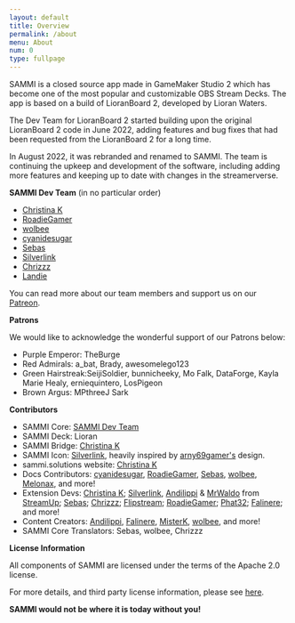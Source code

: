 ```yaml
---
layout: default
title: Overview
permalink: /about
menu: About
num: 0
type: fullpage
---
```


SAMMI is a closed source app made in GameMaker Studio 2 which has become one of the most popular and customizable OBS Stream Decks. The app is based on a build of LioranBoard 2, developed by Lioran Waters. 

The Dev Team for LioranBoard 2 started building upon the original LioranBoard 2 code in June 2022, adding features and bug fixes that had been requested from the LioranBoard 2 for a long time. 

In August 2022, it was rebranded and renamed to SAMMI. The team is continuing the upkeep and development of the software, including adding more features and keeping up to date with changes in the streamerverse.

**SAMMI Dev Team** (in no particular order)

- [Christina K](https://twitter.com/christina_kral)
- [RoadieGamer](https://twitter.com/roadiegamer)
- [wolbee](https://twitter.com/justwolb)
- [cyanidesugar](https://twitter.com/cyanidesugar_)
- [Sebas](https://twitter.com/SebasCoding) 
- [Silverlink](https://github.com/XSilverlink)
- [Chrizzz](https://twitter.com/chrizzz1508)
- [Landie](https://twitter.com/Landie__)

You can read more about our team members and support us on our [Patreon](https://www.patreon.com/lb2devs?fan_landing=true).

**Patrons**

We would like to acknowledge the wonderful support of our Patrons below:
- Purple Emperor: TheBurge
- Red Admirals: a_bat, Brady, awesomelego123
- Green Hairstreak:SeijiSoldier, bunnicheeky, Mo Falk, DataForge, Kayla Marie Healy, erniequintero, LosPigeon
- Brown Argus: MPthreeJ Sark

**Contributors**

- SAMMI Core: [SAMMI Dev Team](https://www.patreon.com/sammidevs)
- SAMMI Deck: Lioran
- SAMMI Bridge: [Christina K](https://github.com/christinna9031)
- SAMMI Icon: [Silverlink](https://github.com/XSilverlink), heavily inspired by [arny69gamer's](https://twitch.tv/retromilitia) design.
- sammi.solutions website: [Christina K](https://github.com/christinna9031)
- Docs Contributors: [cyanidesugar](https://twitter.com/cyanidesugar_), [RoadieGamer](https://twitter.com/roadiegamer), [Sebas](https://twitter.com/SebasCoding), [wolbee](https://twitter.com/justwolb), [Melonax](https://twitter.com/melonaxx), and more!
- Extension Devs: [Christina K](https://github.com/christinna9031); [Silverlink](https://github.com/XSilverlink), [Andilippi](https://www.youtube.com/c/Andilippi/videos) & [MrWaldo](https://github.com/WaldoAndFriends) from [StreamUp](https://streamup.tips/); [Sebas](https://github.com/SebasF1349); [Chrizzz](https://github.com/Chrizzz-1508); [Flipstream](https://flipstream.org/); [RoadieGamer](https://twitter.com/roadiegamer); [Phat32](https://twitter.com/ThePhat32); [Falinere](https://twitter.com/Falinere); and more!
- Content Creators: [Andilippi](https://www.youtube.com/@Andilippi), [Falinere](https://www.youtube.com/@Falinere), [MisterK](https://www.youtube.com/@Kamelot781), [wolbee](https://www.youtube.com/@wolbee), and more!
- SAMMI Core Translators: Sebas, wolbee, Chrizzz

**License Information**

All components of SAMMI are licensed under the terms of the Apache 2.0 license. 

For more details, and third party license information, please see [here](https://github.com/SAMMISolutions/SAMMI-Official/tree/main/Licenses).

**SAMMI would not be where it is today without you!**

  
